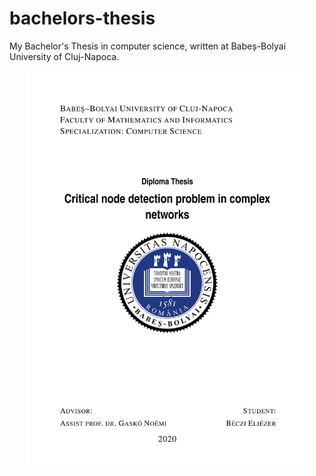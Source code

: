 # bachelors-thesis
My Bachelor's Thesis in computer science, written at Babeș-Bolyai University of Cluj-Napoca.

<p align="center">
  <a
     href="https://github.com/Eliezer-Beczi/bachelors-thesis/blob/master/thesis.pdf"
     title="Critical Node Detection Problem"
  >
    <img
      src="https://github.com/Eliezer-Beczi/bachelors-thesis/blob/master/images/cover.jpg"
      alt="Critical Node Detection Problem"
      width="450"
    />
  </a>
</p>
